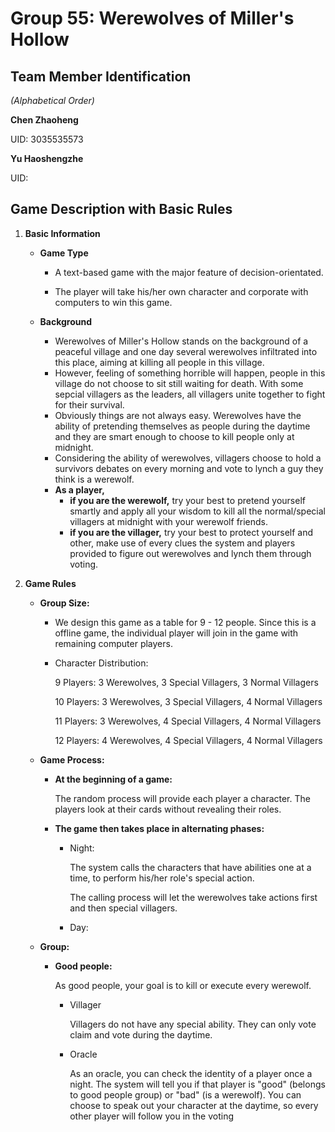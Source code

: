 # **Group 55: Werewolves of Miller's Hollow**

## **Team Member Identification**
_(Alphabetical Order)_

**Chen Zhaoheng**

UID: 3035535573

**Yu Haoshengzhe**

UID:

## **Game Description with Basic Rules**
1. **Basic Information**
   - **Game Type**
   
     - A text-based game with the major feature of decision-orientated. 
     
     - The player will take his/her own character and corporate with computers to win this game. 
   
   - **Background**
   
     - Werewolves of Miller's Hollow stands on the background of a peaceful village and one day several werewolves infiltrated into this place, aiming at killing all people in this village.
     - However, feeling of something horrible will happen, people in this village do not choose to sit still waiting for death. With some sepcial villagers as the leaders, all villagers unite together to fight for their survival.
     - Obviously things are not always easy. Werewolves have the ability of pretending themselves as people during the daytime and they are smart enough to choose to kill people only at midnight.
     - Considering the ability of werewolves, villagers choose to hold a survivors debates on every morning and vote to lynch a guy they think is a werewolf.
     - **As a player,** 
       - **if you are the werewolf,** try your best to pretend yourself smartly and apply all your wisdom to kill all the normal/special villagers at midnight with your werewolf friends.
       - **if you are the villager,** try your best to protect yourself and other, make use of every clues the system and players provided to figure out werewolves and lynch them through voting.

2. **Game Rules**
   - **Group Size:**
   
     - We design this game as a table for 9 - 12 people. Since this is a offline game, the individual player will join in the game with remaining computer players.
     - Character Distribution:
       
        9 Players: 3 Werewolves,  3 Special Villagers, 3 Normal Villagers
       
       10 Players: 3 Werewolves,  3 Special Villagers, 4 Normal Villagers
       
       11 Players: 3 Werewolves,  4 Special Villagers, 4 Normal Villagers
       
       12 Players: 4 Werewolves,  4 Special Villagers, 4 Normal Villagers
   - **Game Process:**
    
     - **At the beginning of a game:**
       
       The random process will provide each player a character. The players look at their cards without revealing their roles.
     - **The game then takes place in alternating phases:**
       - Night: 
       
         The system calls the characters that have abilities one at a time, to perform his/her role's special action.
         
         The calling process will let the werewolves take actions first and then special villagers.
         
       - Day:
       
         
        
       
   - **Group:**   
   
     - **Good people:** 
         
       As good people, your goal is to kill or execute every werewolf. 
       
         - Villager
             
            Villagers do not have any special ability. They can only vote claim and vote during the daytime.
            
         - Oracle
         
            As an oracle, you can check the identity of a player once a night. The system will tell you if that player is "good" (belongs to good people group) or "bad" (is a werewolf). You can choose to speak out your character at the daytime, so every other player will follow you in the voting
            
     
      
         
     
    
     
       

   
   
